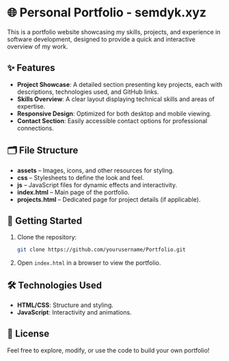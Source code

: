 # 🌐 Personal Portfolio - semdyk.xyz

This is a portfolio website showcasing my skills, projects, and experience in software development, designed to provide a quick and interactive overview of my work.

## ✨ Features

- **Project Showcase**: A detailed section presenting key projects, each with descriptions, technologies used, and GitHub links.
- **Skills Overview**: A clear layout displaying technical skills and areas of expertise.
- **Responsive Design**: Optimized for both desktop and mobile viewing.
- **Contact Section**: Easily accessible contact options for professional connections.

## 🗂️ File Structure

- **assets** – Images, icons, and other resources for styling.
- **css** – Stylesheets to define the look and feel.
- **js** – JavaScript files for dynamic effects and interactivity.
- **index.html** – Main page of the portfolio.
- **projects.html** – Dedicated page for project details (if applicable).

## 🚀 Getting Started

1. Clone the repository:
   ```bash
   git clone https://github.com/yourusername/Portfolio.git
   ```
2. Open `index.html` in a browser to view the portfolio.

## 🛠️ Technologies Used

- **HTML/CSS**: Structure and styling.
- **JavaScript**: Interactivity and animations.

## 📄 License

Feel free to explore, modify, or use the code to build your own portfolio!
